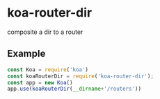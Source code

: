 # koa-router-dir
composite a dir to a router

## Example
```javascript
const Koa = require('koa')
const koaRouterDir = require('koa-router-dir');
const app = new Koa()
app.use(koaRouterDir(__dirname+'/routers'))
```


